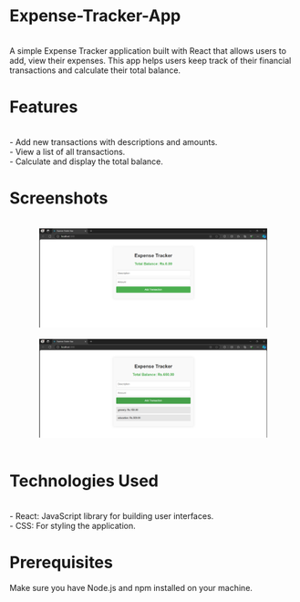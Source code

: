 # Expense-Tracker-App
<br>
A simple Expense Tracker application built with React that allows users to add, view their expenses. This app helps users keep track of their financial transactions and calculate their total balance.
<br>
<h1>Features</h1>
<br>
  - Add new transactions with descriptions and amounts.<br>
  - View a list of all transactions.<br>
  - Calculate and display the total balance.

<br>
<h1>Screenshots</h1>
<br>
<div align="center">
    <img src="Screen1.png" width="400px"</img> 
</div>
<br>
<div align="center">
    <img src="Screen2.png" width="400px"</img> 
</div>
<br>
<h1>Technologies Used</h1>
<br>
  - React: JavaScript library for building user interfaces.
  <br>
  - CSS: For styling the application.
<br>
<h1>Prerequisites</h1>
Make sure you have Node.js and npm installed on your machine.
<br>


